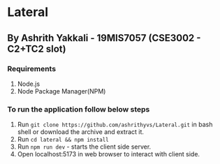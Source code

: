 # Lateral

## By Ashrith Yakkali - 19MIS7057 (CSE3002 - C2+TC2 slot)

### Requirements

1. Node.js
2. Node Package Manager(NPM)

### To run the application follow below steps

1. Run `git clone https://github.com/ashrithyvs/Lateral.git` in bash shell or download the archive and extract it.
2. Run `cd lateral && npm install`
3. Run `npm run dev` - starts the client side server.
4. Open localhost:5173 in web browser to interact with client side.
